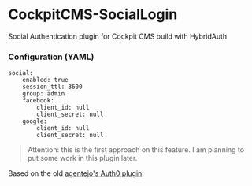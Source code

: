 # CockpitCMS-SocialLogin
Social Authentication plugin for Cockpit CMS build with HybridAuth

### Configuration (YAML)

```
social:
    enabled: true
    session_ttl: 3600
    group: admin
    facebook:
        client_id: null
        client_secret: null
    google:
        client_id: null
        client_secret: null
```

> Attention: this is the first approach on this feature. I am planning to put some work in this plugin later.

Based on the old [agentejo's Auth0 plugin](https://github.com/agentejo/Auth0).